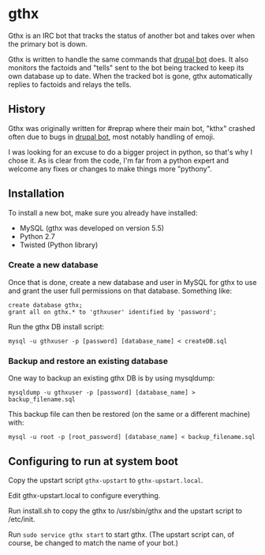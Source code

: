 # gthx
Gthx is an IRC bot that tracks the status of another bot and takes over when the primary bot is down.

Gthx is written to handle the same commands that [drupal bot](https://www.drupal.org/project/bot) does.
It also monitors the factoids and "tells"
sent to the bot being tracked to keep its own database up to date. When the tracked bot is gone, gthx automatically
replies to factoids and relays the tells.

## History
Gthx was originally written for #reprap where their main bot, "kthx" crashed often due to bugs in
[drupal bot](https://www.drupal.org/project/bot), most notably handling of emoji.

I was looking for an excuse to do a bigger project in python, so that's why I chose it. As is clear
from the code, I'm far from a python expert and welcome any fixes or changes to make things more
"pythony".

## Installation
To install a new bot, make sure you already have installed:
* MySQL (gthx was developed on version 5.5)
* Python 2.7
* Twisted (Python library)

### Create a new database
Once that is done, create a new database and user in MySQL for gthx to use and grant the user full permissions
on that database. Something like:

```
create database gthx;
grant all on gthx.* to 'gthxuser' identified by 'password';
```

Run the gthx DB install script:
```
mysql -u gthxuser -p [password] [database_name] < createDB.sql
```
### Backup and restore an existing database
One way to backup an existing gthx DB is by using mysqldump:
```
mysqldump -u gthxuser -p [password] [database_name] > backup_filename.sql
```

This backup file can then be restored (on the same or a different machine) with:
```
mysql -u root -p [root_password] [database_name] < backup_filename.sql
```

## Configuring to run at system boot

Copy the upstart script `gthx-upstart` to `gthx-upstart.local`.

Edit gthx-upstart.local to configure everything.

Run install.sh to copy the gthx to /usr/sbin/gthx and the upstart script to /etc/init.

Run `sudo service gthx start` to start gthx. (The upstart script can, of course, be changed to match the name of your bot.)




